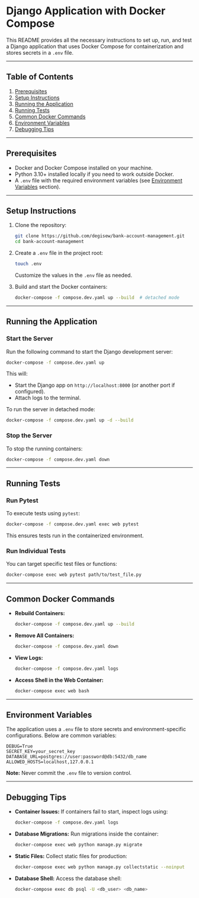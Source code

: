# Django Application with Docker Compose

This README provides all the necessary instructions to set up, run, and test a Django application that uses Docker Compose for containerization and stores secrets in a `.env` file.

---

## Table of Contents
1. [Prerequisites](#prerequisites)
2. [Setup Instructions](#setup-instructions)
3. [Running the Application](#running-the-application)
4. [Running Tests](#running-tests)
5. [Common Docker Commands](#common-docker-commands)
6. [Environment Variables](#environment-variables)
7. [Debugging Tips](#debugging-tips)

---

## Prerequisites

- Docker and Docker Compose installed on your machine.
- Python 3.10+ installed locally if you need to work outside Docker.
- A `.env` file with the required environment variables (see [Environment Variables](#environment-variables) section).

---

## Setup Instructions

1. Clone the repository:
   ```bash
   git clone https://github.com/degisew/bank-account-management.git
   cd bank-account-management
   ```

2. Create a `.env` file in the project root:
   ```bash
   touch .env
   ```
   Customize the values in the `.env` file as needed.

3. Build and start the Docker containers:
   ```bash
   docker-compose -f compose.dev.yaml up --build  # detached mode
   ```

---

## Running the Application

### Start the Server
Run the following command to start the Django development server:
```bash
docker-compose -f compose.dev.yaml up
```
This will:
- Start the Django app on `http://localhost:8000` (or another port if configured).
- Attach logs to the terminal.

To run the server in detached mode:
```bash
docker-compose -f compose.dev.yaml up -d --build
```

### Stop the Server
To stop the running containers:
```bash
docker-compose -f compose.dev.yaml down
```

---

## Running Tests

### Run Pytest
To execute tests using `pytest`:
```bash
docker-compose -f compose.dev.yaml exec web pytest
```
This ensures tests run in the containerized environment.


### Run Individual Tests
You can target specific test files or functions:
```bash
docker-compose exec web pytest path/to/test_file.py
```

---

## Common Docker Commands

- **Rebuild Containers:**
  ```bash
  docker-compose -f compose.dev.yaml up --build
  ```

- **Remove All Containers:**
  ```bash
  docker-compose -f compose.dev.yaml down
  ```

- **View Logs:**
  ```bash
  docker-compose -f compose.dev.yaml logs
  ```

- **Access Shell in the Web Container:**
  ```bash
  docker-compose exec web bash
  ```

---

## Environment Variables

The application uses a `.env` file to store secrets and environment-specific configurations. Below are common variables:

```env
DEBUG=True
SECRET_KEY=your_secret_key
DATABASE_URL=postgres://user:password@db:5432/db_name
ALLOWED_HOSTS=localhost,127.0.0.1
```

**Note:** Never commit the `.env` file to version control.

---

## Debugging Tips

- **Container Issues:** If containers fail to start, inspect logs using:
  ```bash
  docker-compose -f compose.dev.yaml logs
  ```

- **Database Migrations:** Run migrations inside the container:
  ```bash
  docker-compose exec web python manage.py migrate
  ```

- **Static Files:** Collect static files for production:
  ```bash
  docker-compose exec web python manage.py collectstatic --noinput
  ```

- **Database Shell:** Access the database shell:
  ```bash
  docker-compose exec db psql -U <db_user> <db_name>
  ```
